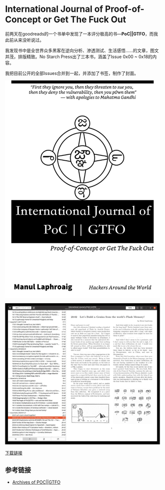 # International Journal of Proof-of-Concept or Get The Fuck Out

前两天在goodreads的一个书单中发现了一本评分极高的书—**PoC||GTFO**，而我此前从来没听说过。

我发现书中是全世界众多黑客在逆向分析、渗透测试、生活感悟……的文章，图文并茂，排版精致。No Starch Press出了三本书，涵盖了Issue 0x00 ~ 0x18的内容。

我把目前公开的全部Issues合并到一起，并添加了书签，制作了封面。

![](../image/2021-12-31-PoC/cover.jpg)

![](../image/2021-12-31-PoC/screenshot1.jpg)

[下载链接](https://t.me/master_thyself/319)

## 参考链接

 - [Archives of POC||GTFO](https://pocorgtfo.hacke.rs/)
